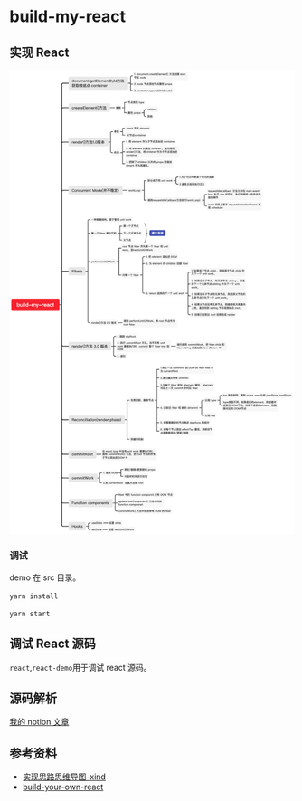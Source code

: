 # build-my-react

## 实现 React

![实现思路](./static/build-my-react.png)

### 调试

demo 在 src 目录。

`yarn install`

`yarn start`

## 调试 React 源码

`react`,`react-demo`用于调试 react 源码。

## 源码解析

[我的 notion 文章](https://www.notion.so/xiaochaoshi/ddd2d6e7d3c34b46b6f165085d9bccde?v=add819883cba4e3fb27b5e3959721764)

## 参考资料

- [实现思路思维导图-xind](https://xmind.works/#/e36431)
- [build-your-own-react](https://pomb.us/build-your-own-react/)
